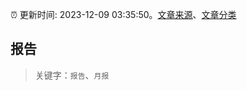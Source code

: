 :alarm_clock: 更新时间: 2023-12-09 03:35:50。[文章来源](/README.md)、[文章分类](/TAGS.md)

## 报告


> 关键字：`报告`、`月报`




